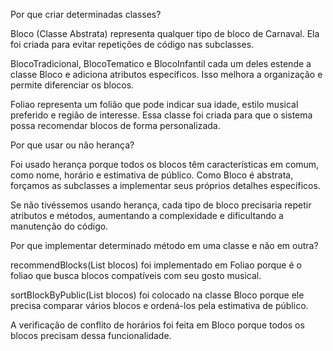 Por que criar determinadas classes?

Bloco (Classe Abstrata) representa qualquer tipo de bloco de Carnaval.
Ela foi criada para evitar repetições de código nas subclasses.

BlocoTradicional, BlocoTematico e BlocoInfantil cada um deles estende a classe Bloco e adiciona atributos específicos. Isso melhora a organização e permite diferenciar os blocos.

Foliao representa um folião que pode indicar sua idade, estilo musical preferido e região de interesse. Essa classe foi criada para que o sistema possa recomendar blocos de forma personalizada.

Por que usar ou não herança?

Foi usado herança porque todos os blocos têm características em comum, como nome, horário e estimativa de público. Como Bloco é abstrata, forçamos as subclasses a implementar seus próprios detalhes específicos.

Se não tivéssemos usando herança, cada tipo de bloco precisaria repetir atributos e métodos, aumentando a complexidade e dificultando a manutenção do código.

Por que implementar determinado método em uma classe e não em outra?

recommendBlocks(List<Bloco> blocos) foi implementado em Foliao porque é o foliao que busca blocos compatíveis com seu gosto musical.

sortBlockByPublic(List<Bloco> blocos) foi colocado na classe Bloco porque ele precisa comparar vários blocos e ordená-los pela estimativa de público.

A verificação de conflito de horários foi feita em Bloco porque todos os blocos precisam dessa funcionalidade.
